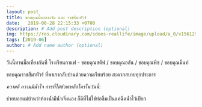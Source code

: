 ```yaml
---
layout: post
title: ขอบคุณมื้อกลางวัน และ ราชสีมาทัวร์
date:   2019-06-28 22:15:33 +0700
description: # Add post description (optional)
img: https://res.cloudinary.com/sdees-reallife/image/upload/a_0/v1561297660/IMG_8242.jpg # Add image post (optional)
tags: [2019-06]
author: # Add name author (optional)
---
```

วันนี้ทานมื้อเที่ยงกันที่ โรงเรียนกาแฟ - ขอบคุณสตีฟ / ขอบคุณอลัน / ขอบคุณพีซ / ขอบคุณมิ้นท์

ขอบคุณราชสีมาทัวร์ ที่พาเรากลับบ้านด้วยความเรียบร้อย สะดวกสบายทุกประการ

<i class="fa fa-child" style="color:plum"></i>

*ความดี ความมีน้ำใจ การที่ได้ช่วยเหลือใครในวันนี้*:

ช่วยบอกแม่บ้านว่าห้องน้ำมีน้ำเจิ่งนอง ก็ดีที่ไม่ใช่ท่อซีมเป็นแค่ฉีดน้ำไว้เปียก
